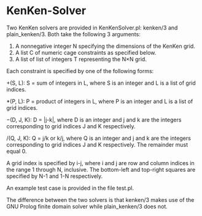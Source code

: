 # KenKen-Solver

Two KenKen solvers are provided in KenKenSolver.pl: kenken/3 and plain_kenken/3.
Both take the following 3 arguments:

1. A nonnegative integer N specifying the dimensions of the KenKen grid.
2. A list C of numeric cage constraints as specified below.
3. A list of list of integers T representing the N×N grid.

Each constraint is specified by one of the following forms:

+(S, L):    S = sum of integers in L, where S is an integer and L is a list of grid indices.

*(P, L):    P = product of integers in L, where P is an integer and L is a list of grid indices.

−(D, J, K): D = |j-k|, where D is an integer and j and k are the integers corresponding to grid indices J and K respectively.

/(Q, J, K): Q = j/k or k/j, where Q is an integer and j and k are the integers corresponding to grid indices J and K respectively.
The remainder must equal 0.

A grid index is specified by i-j, where i and j are row and column indices in the range 1 through N, inclusive.
The bottom-left and top-right squares are specified by N-1 and 1-N respectively.

An example test case is provided in the file test.pl.

The difference between the two solvers is that kenken/3 makes use of the GNU Prolog finite domain solver while plain_kenken/3 does not.
